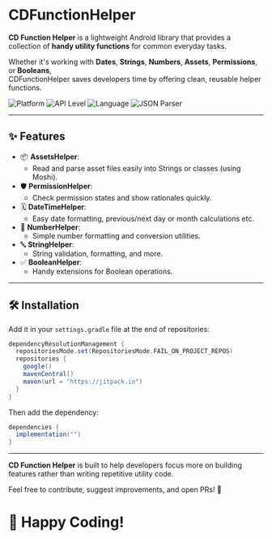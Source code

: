 # CDFunctionHelper

**CD Function Helper** is a lightweight Android library that provides a collection of **handy utility functions** for common everyday tasks.

Whether it's working with **Dates**, **Strings**, **Numbers**, **Assets**, **Permissions**, or **Booleans**,  
CDFunctionHelper saves developers time by offering clean, reusable helper functions.

![Platform](https://img.shields.io/badge/Platform-Android-green.svg)
![API Level](https://img.shields.io/badge/API-21+-blue.svg)
![Language](https://img.shields.io/badge/Language-Kotlin-orange.svg)
![JSON Parser](https://img.shields.io/badge/Parser-Moshi-brightgreen.svg)


---

## ✨ Features

- 📦 **AssetsHelper**:
    - Read and parse asset files easily into Strings or classes (using Moshi).
- 🛡️ **PermissionHelper**:
    - Check permission states and show rationales quickly.
- 🗓️ **DateTimeHelper**:
    - Easy date formatting, previous/next day or month calculations etc.
- 🔢 **NumberHelper**:
    - Simple number formatting and conversion utilities.
- 🔤 **StringHelper**:
    -  String validation, formatting, and more.
- ✅ **BooleanHelper**:
    - Handy extensions for Boolean operations.

---

## 🛠 Installation

Add it in your `settings.gradle` file at the end of repositories:

```groovy
dependencyResolutionManagement {
  repositoriesMode.set(RepositoriesMode.FAIL_ON_PROJECT_REPOS)
  repositories {
    google()
    mavenCentral()
    maven(url = "https://jitpack.io")
  }
}

```

Then add the dependency:

```groovy
dependencies {
  implementation("")
}
```
---


**CD Function Helper** is built to help developers focus more on building features rather than writing repetitive utility code.

Feel free to contribute, suggest improvements, and open PRs! 🚀


# 👏 Happy Coding!

